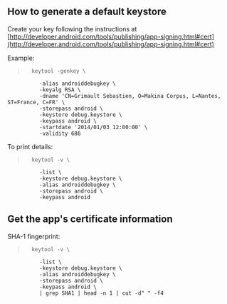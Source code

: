 How to generate a default keystore
----------------------------------

Create your key following the instructions at [http://developer.android.com/tools/publishing/app-signing.html#cert](http://developer.android.com/tools/publishing/app-signing.html#cert)

Example:

>       keytool -genkey \
              -alias androiddebugkey \
              -keyalg RSA \
              -dname 'CN=Grimault Sebastien, O=Makina Corpus, L=Nantes, ST=France, C=FR' \
              -storepass android \
              -keystore debug.keystore \
              -keypass android \
              -startdate '2014/01/03 12:00:00' \
              -validity 686

To print details:

>       keytool -v \
              -list \
              -keystore debug.keystore \
              -alias androiddebugkey \
              -storepass android \
              -keypass android

Get the app's certificate information
-------------------------------------

SHA-1 fingerprint:

>       keytool -v \
              -list \
              -keystore debug.keystore \
              -alias androiddebugkey \
              -storepass android \
              -keypass android \
              | grep SHA1 | head -n 1 | cut -d" " -f4